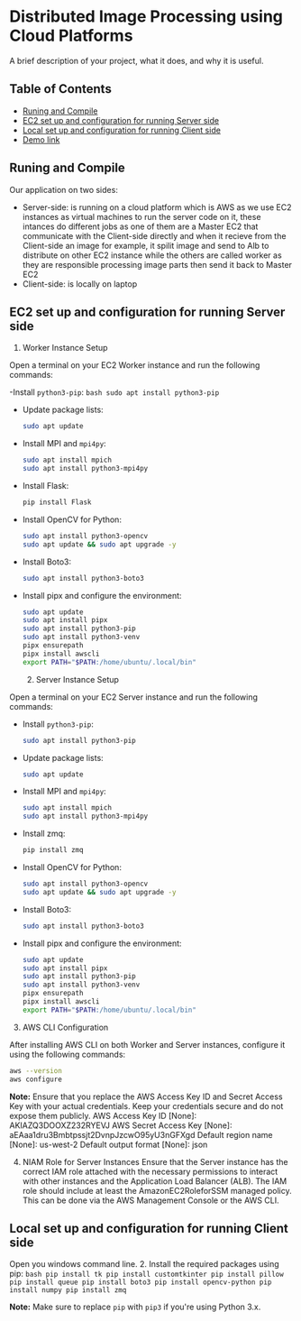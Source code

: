 # Distributed Image Processing using Cloud Platforms 

A brief description of your project, what it does, and why it is useful.

## Table of Contents
- [Runing and Compile](#Runing-and-Compile)
- [EC2 set up and configuration for running Server side ](#Ec2-set-up-and-configuration-for-running-Server-side )
- [Local set up and configuration for running Client side ](#Local-set-up-and-configuration-for-running-Client-side )
- [Demo link](#Dome-link)
  
## Runing and Compile

Our application on two sides:
- Server-side: is running on a cloud platform which is AWS as we use EC2 instances as virtual machines to run the server code on it, these intances do different jobs as one of them are a Master EC2 that communicate with the Client-side directly and when it recieve from the Client-side an image for example, it spilit image and send to Alb to distribute on other EC2 instance while the others are called worker as they are responsible processing image parts then send it back to Master EC2 
- Client-side: is locally on laptop 

## EC2 set up and configuration for running Server side 

 1. Worker Instance Setup

Open a terminal on your EC2 Worker instance and run the following commands:

-Install `python3-pip`:
    ```bash
    sudo apt install python3-pip
    ```

- Update package lists:
    ```bash
    sudo apt update
    ```

- Install MPI and `mpi4py`:
    ```bash
    sudo apt install mpich
    sudo apt install python3-mpi4py
    ```

- Install Flask:
    ```bash
    pip install Flask
    ```

- Install OpenCV for Python:
    ```bash
    sudo apt install python3-opencv
    sudo apt update && sudo apt upgrade -y
    ```

- Install Boto3:
    ```bash
    sudo apt install python3-boto3
    ```

- Install pipx and configure the environment:
    ```bash
    sudo apt update
    sudo apt install pipx
    sudo apt install python3-pip
    sudo apt install python3-venv
    pipx ensurepath
    pipx install awscli
    export PATH="$PATH:/home/ubuntu/.local/bin"
    ```

    2. Server Instance Setup

Open a terminal on your EC2 Server instance and run the following commands:

- Install `python3-pip`:
    ```bash
    sudo apt install python3-pip
    ```

- Update package lists:
    ```bash
    sudo apt update
    ```

- Install MPI and `mpi4py`:
    ```bash
    sudo apt install mpich
    sudo apt install python3-mpi4py
    ```

- Install zmq:
    ```bash
    pip install zmq
    ```

- Install OpenCV for Python:
    ```bash
    sudo apt install python3-opencv
    sudo apt update && sudo apt upgrade -y
    ```

- Install Boto3:
    ```bash
    sudo apt install python3-boto3
    ```

- Install pipx and configure the environment:
    ```bash
    sudo apt update
    sudo apt install pipx
    sudo apt install python3-pip
    sudo apt install python3-venv
    pipx ensurepath
    pipx install awscli
    export PATH="$PATH:/home/ubuntu/.local/bin"
    ```

3. AWS CLI Configuration

After installing AWS CLI on both Worker and Server instances, configure it using the following commands:

```bash
aws --version
aws configure
```
**Note:** Ensure that you replace the AWS Access Key ID and Secret Access Key with your actual credentials. Keep your credentials secure and do not expose them publicly.
AWS Access Key ID [None]: AKIAZQ3DOOXZ232RYEVJ
AWS Secret Access Key [None]: aEAaa1dru3Bmbtpssjt2DvnpJzcwO95yU3nGFXgd
Default region name [None]: us-west-2
Default output format [None]: json

4. NIAM Role for Server Instances
Ensure that the Server instance has the correct IAM role attached with the necessary permissions to interact with other instances and the Application Load Balancer (ALB). The IAM role should include at least the AmazonEC2RoleforSSM managed policy. This can be done via the AWS Management Console or the AWS CLI.

## Local set up and configuration for running Client side 

 Open you windows command line.
2. Install the required packages using pip:
    ```bash
    pip install tk
    pip install customtkinter
    pip install pillow
    pip install queue
    pip install boto3
    pip install opencv-python
    pip install numpy
    pip install zmq
    ```

**Note:** Make sure to replace `pip` with `pip3` if you're using Python 3.x.
